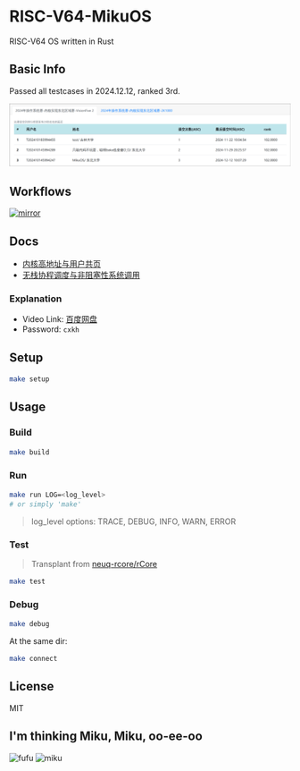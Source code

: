 # RISC-V64-MikuOS

RISC-V64 OS written in Rust

## Basic Info

Passed all testcases in 2024.12.12, ranked 3rd.

![score](docs/assets/score.png)

## Workflows

[![mirror](https://github.com/Yttehs-HDX/RISCV64-MikuOS/actions/workflows/mirror.yml/badge.svg)](https://github.com/Yttehs-HDX/RISCV64-MikuOS/blob/main/.github/workflows/mirror.yml)

## Docs

- [内核高地址与用户共页](docs/kernel_high_address_and_shared_memory_space.md)
- [无栈协程调度与非阻塞性系统调用](docs/stackless_coroutine_and_non-blocking_syscall.md)

### Explanation

- Video Link: [百度网盘](https://pan.baidu.com/s/1WAu6152cZdW1Rc-9IHwM6Q)
- Password: `cxkh`

## Setup

```bash
make setup
```

## Usage

### Build

```bash
make build
```

### Run

```bash
make run LOG=<log_level>
# or simply 'make'
```

> log_level options: TRACE, DEBUG, INFO, WARN, ERROR

### Test

> Transplant from [neuq-rcore/rCore](https://github.com/neuq-rcore/rCore)

```bash
make test
```

### Debug

```bash
make debug
```

At the same dir:

```bash
make connect
```

## License

MIT

## I'm thinking Miku, Miku, oo-ee-oo

![fufu](docs/assets/fufu.jpg)
![miku](docs/assets/miku.jpg)
